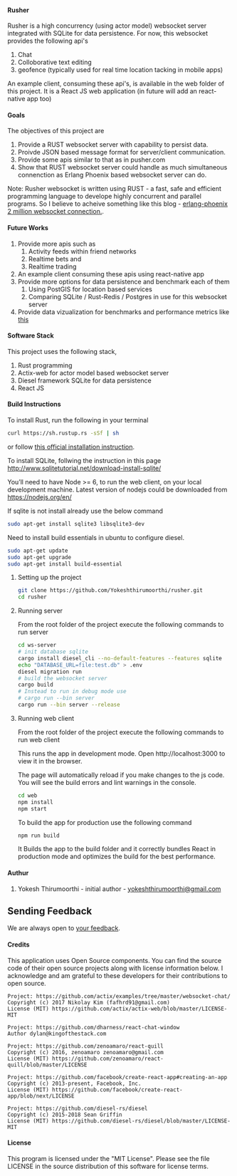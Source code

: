 #### Rusher
Rusher is a high concurrency (using actor model) websocket server integrated with SQLite for data persistence.
For now, this websocket provides the following api's
1. Chat
2. Colloborative text editing
3. geofence (typically used for real time location tacking in mobile apps)

An example client, consuming these api's, is available in the web folder of this project.
It is a React JS web application (in future will add an react-native app too) 

#### Goals
The objectives of this project are 
1. Provide a RUST websocket server with capability to persist data.
2. Proivde JSON based message format for server/client communication. 
3. Provide some apis similar to that as in pusher.com
4. Show that RUST websocket server could handle as much simultaneous connenction as Erlang Phoenix based websocket server can do. 
 
Note: Rusher websocket is written using RUST - a fast, safe and efficient  programming language to develope
highly concurrent and parallel programs. So I believe to acheive something like this blog - [erlang-phoenix 2 million websocket connection.]( http://phoenixframework.org/blog/the-road-to-2-million-websocket-connections).

#### Future Works
1. Provide more apis such as
    1. Activity feeds within friend networks
    2. Realtime bets and
    3. Realtime trading
2. An example client consuming these apis using react-native app    
3. Provide more options for data persistence and benchmark each of them
    1. Using PostGIS for location based services
    2. Comparing SQLite / Rust-Redis / Postgres in use for this websocket server
4. Provide data vizualization for benchmarks and performance metrics like [this](https://www.techempower.com/benchmarks/#section=test&runid=fd07b64e-47ce-411e-8b9b-b13368e988c6)    

#### Software Stack

This project uses the following stack,
1. Rust programming
2. Actix-web for actor model based websocket server
3. Diesel framework SQLite for data persistence
4. React JS

#### Build Instructions

To install Rust, run the following in your terminal

```bash
curl https://sh.rustup.rs -sSf | sh
```
or follow [this official installation instruction]( https://www.rust-lang.org/en-US/install.html).

To install SQLite, follwing the instruction in this page http://www.sqlitetutorial.net/download-install-sqlite/

You’ll need to have Node >= 6, to run the web client, on your local development machine. Latest version of nodejs could be downloaded from https://nodejs.org/en/

If sqlite is not install already use the below command

```bash
sudo apt-get install sqlite3 libsqlite3-dev
```

Need to install build essentials in ubuntu to configure diesel.

```bash
sudo apt-get update
sudo apt-get upgrade
sudo apt-get install build-essential 
```
1. Setting up the project

    ```bash
    git clone https://github.com/Yokeshthirumoorthi/rusher.git
    cd rusher
    ```

2. Running server

    From the root folder of the project execute the following commands to run server

    ```bash
    cd ws-server
    # init database sqlite
    cargo install diesel_cli --no-default-features --features sqlite
    echo "DATABASE_URL=file:test.db" > .env
    diesel migration run
    # build the websocket server
    cargo build
    # Instead to run in debug mode use 
    # cargo run --bin server
    cargo run --bin server --release
    ```

3. Running web client
    
    From the root folder of the project execute the following commands to run web client

    This runs the app in development mode.
    Open http://localhost:3000 to view it in the browser.

    The page will automatically reload if you make changes to the js code.
    You will see the build errors and lint warnings in the console.

    ```bash
    cd web
    npm install
    npm start
    ```

    To build the app for production use the following command

    ```bash
    npm run build
    ```
    It Builds the app to the build folder and it correctly bundles React in production mode and optimizes the build for the best performance.
    

#### Authur

1. Yokesh Thirumoorthi - initial author - yokeshthirumoorthi@gmail.com

## Sending Feedback

We are always open to [your feedback](https://github.com/Yokeshthirumoorthi/rusher/issues).

#### Credits
This application uses Open Source components. You can find the source code of their open source projects along with license information below. I acknowledge and am grateful to these developers for their contributions to open source.

```
Project: https://github.com/actix/examples/tree/master/websocket-chat/
Copyright (c) 2017 Nikolay Kim (fafhrd91@gmail.com)
License (MIT) https://github.com/actix/actix-web/blob/master/LICENSE-MIT

Project: https://github.com/dharness/react-chat-window
Author dylan@kingofthestack.com

Project: https://github.com/zenoamaro/react-quill
Copyright (c) 2016, zenoamaro zenoamaro@gmail.com
License (MIT) https://github.com/zenoamaro/react-quill/blob/master/LICENSE

Project: https://github.com/facebook/create-react-app#creating-an-app
Copyright (c) 2013-present, Facebook, Inc.
License (MIT) https://github.com/facebook/create-react-app/blob/next/LICENSE

Project: https://github.com/diesel-rs/diesel
Copyright (c) 2015-2018 Sean Griffin
License (MIT) https://github.com/diesel-rs/diesel/blob/master/LICENSE-MIT
```

#### License

This program is licensed under the "MIT License". Please see the file LICENSE in the source distribution of this software for license terms.
